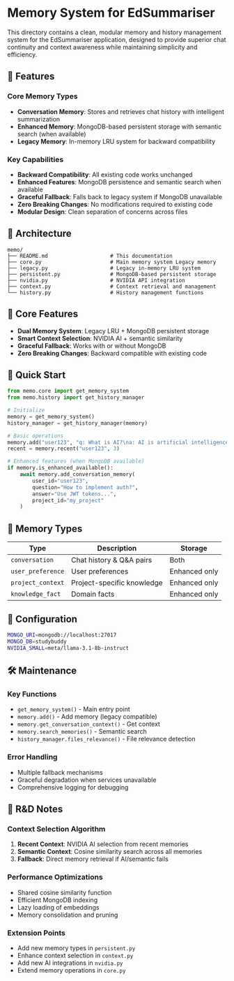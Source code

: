 # Memory System for EdSummariser

This directory contains a clean, modular memory and history management system for the EdSummariser application, designed to provide superior chat continuity and context awareness while maintaining simplicity and efficiency.

## 🚀 Features

### Core Memory Types
- **Conversation Memory**: Stores and retrieves chat history with intelligent summarization
- **Enhanced Memory**: MongoDB-based persistent storage with semantic search (when available)
- **Legacy Memory**: In-memory LRU system for backward compatibility

### Key Capabilities
- **Backward Compatibility**: All existing code works unchanged
- **Enhanced Features**: MongoDB persistence and semantic search when available
- **Graceful Fallback**: Falls back to legacy system if MongoDB unavailable
- **Zero Breaking Changes**: No modifications required to existing code
- **Modular Design**: Clean separation of concerns across files

## 📁 Architecture

```
memo/
├── README.md                    # This documentation
├── core.py                      # Main memory system Legacy memory
├── legacy.py                    # Legacy in-memory LRU system
├── persistent.py                # MongoDB-based persistent storage
├── nvidia.py                    # NVIDIA API integration
├── context.py                   # Context retrieval and management
└── history.py                   # History management functions
```

## 🚀 Core Features

- **Dual Memory System**: Legacy LRU + MongoDB persistent storage
- **Smart Context Selection**: NVIDIA AI + semantic similarity
- **Graceful Fallback**: Works with or without MongoDB
- **Zero Breaking Changes**: Backward compatible with existing code

## 🔧 Quick Start

```python
from memo.core import get_memory_system
from memo.history import get_history_manager

# Initialize
memory = get_memory_system()
history_manager = get_history_manager(memory)

# Basic operations
memory.add("user123", "q: What is AI?\na: AI is artificial intelligence")
recent = memory.recent("user123", 3)

# Enhanced features (when MongoDB available)
if memory.is_enhanced_available():
    await memory.add_conversation_memory(
        user_id="user123",
        question="How to implement auth?",
        answer="Use JWT tokens...",
        project_id="my_project"
    )
```

## 🧠 Memory Types

| Type | Description | Storage |
|------|-------------|---------|
| `conversation` | Chat history & Q&A pairs | Both |
| `user_preference` | User preferences | Enhanced only |
| `project_context` | Project-specific knowledge | Enhanced only |
| `knowledge_fact` | Domain facts | Enhanced only |

## 🔧 Configuration

```bash
MONGO_URI=mongodb://localhost:27017
MONGO_DB=studybuddy
NVIDIA_SMALL=meta/llama-3.1-8b-instruct
```

## 🛠️ Maintenance

### Key Functions
- `get_memory_system()` - Main entry point
- `memory.add()` - Add memory (legacy compatible)
- `memory.get_conversation_context()` - Get context
- `memory.search_memories()` - Semantic search
- `history_manager.files_relevance()` - File relevance detection

### Error Handling
- Multiple fallback mechanisms
- Graceful degradation when services unavailable
- Comprehensive logging for debugging

## 🔬 R&D Notes

### Context Selection Algorithm
1. **Recent Context**: NVIDIA AI selection from recent memories
2. **Semantic Context**: Cosine similarity search across all memories
3. **Fallback**: Direct memory retrieval if AI/semantic fails

### Performance Optimizations
- Shared cosine similarity function
- Efficient MongoDB indexing
- Lazy loading of embeddings
- Memory consolidation and pruning

### Extension Points
- Add new memory types in `persistent.py`
- Enhance context selection in `context.py`
- Add new AI integrations in `nvidia.py`
- Extend memory operations in `core.py`